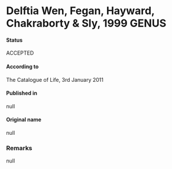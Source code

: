 # Delftia Wen, Fegan, Hayward, Chakraborty & Sly, 1999 GENUS

#### Status
ACCEPTED

#### According to
The Catalogue of Life, 3rd January 2011

#### Published in
null

#### Original name
null

### Remarks
null